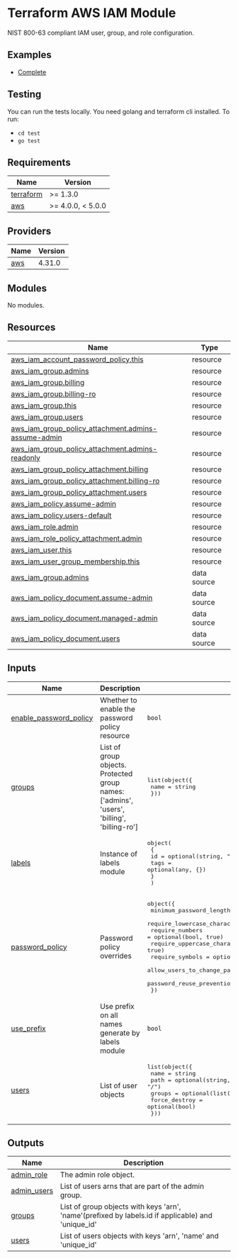 # Terraform AWS IAM Module

NIST 800-63 compliant IAM user, group, and role configuration.

## Examples

- [Complete](https://github.com/skyfjell/terraform-aws-iam/tree/main/examples/complete)

## Testing

You can run the tests locally. You need golang and terraform cli installed. To run:

- `cd test`
- `go test`

<!-- prettier-ignore-start -->
<!-- BEGIN_TF_DOCS -->
## Requirements

| Name | Version |
|------|---------|
| <a name="requirement_terraform"></a> [terraform](#requirement\_terraform) | >= 1.3.0 |
| <a name="requirement_aws"></a> [aws](#requirement\_aws) | >= 4.0.0, < 5.0.0 |

## Providers

| Name | Version |
|------|---------|
| <a name="provider_aws"></a> [aws](#provider\_aws) | 4.31.0 |

## Modules

No modules.

## Resources

| Name | Type |
|------|------|
| [aws_iam_account_password_policy.this](https://registry.terraform.io/providers/hashicorp/aws/latest/docs/resources/iam_account_password_policy) | resource |
| [aws_iam_group.admins](https://registry.terraform.io/providers/hashicorp/aws/latest/docs/resources/iam_group) | resource |
| [aws_iam_group.billing](https://registry.terraform.io/providers/hashicorp/aws/latest/docs/resources/iam_group) | resource |
| [aws_iam_group.billing-ro](https://registry.terraform.io/providers/hashicorp/aws/latest/docs/resources/iam_group) | resource |
| [aws_iam_group.this](https://registry.terraform.io/providers/hashicorp/aws/latest/docs/resources/iam_group) | resource |
| [aws_iam_group.users](https://registry.terraform.io/providers/hashicorp/aws/latest/docs/resources/iam_group) | resource |
| [aws_iam_group_policy_attachment.admins-assume-admin](https://registry.terraform.io/providers/hashicorp/aws/latest/docs/resources/iam_group_policy_attachment) | resource |
| [aws_iam_group_policy_attachment.admins-readonly](https://registry.terraform.io/providers/hashicorp/aws/latest/docs/resources/iam_group_policy_attachment) | resource |
| [aws_iam_group_policy_attachment.billing](https://registry.terraform.io/providers/hashicorp/aws/latest/docs/resources/iam_group_policy_attachment) | resource |
| [aws_iam_group_policy_attachment.billing-ro](https://registry.terraform.io/providers/hashicorp/aws/latest/docs/resources/iam_group_policy_attachment) | resource |
| [aws_iam_group_policy_attachment.users](https://registry.terraform.io/providers/hashicorp/aws/latest/docs/resources/iam_group_policy_attachment) | resource |
| [aws_iam_policy.assume-admin](https://registry.terraform.io/providers/hashicorp/aws/latest/docs/resources/iam_policy) | resource |
| [aws_iam_policy.users-default](https://registry.terraform.io/providers/hashicorp/aws/latest/docs/resources/iam_policy) | resource |
| [aws_iam_role.admin](https://registry.terraform.io/providers/hashicorp/aws/latest/docs/resources/iam_role) | resource |
| [aws_iam_role_policy_attachment.admin](https://registry.terraform.io/providers/hashicorp/aws/latest/docs/resources/iam_role_policy_attachment) | resource |
| [aws_iam_user.this](https://registry.terraform.io/providers/hashicorp/aws/latest/docs/resources/iam_user) | resource |
| [aws_iam_user_group_membership.this](https://registry.terraform.io/providers/hashicorp/aws/latest/docs/resources/iam_user_group_membership) | resource |
| [aws_iam_group.admins](https://registry.terraform.io/providers/hashicorp/aws/latest/docs/data-sources/iam_group) | data source |
| [aws_iam_policy_document.assume-admin](https://registry.terraform.io/providers/hashicorp/aws/latest/docs/data-sources/iam_policy_document) | data source |
| [aws_iam_policy_document.managed-admin](https://registry.terraform.io/providers/hashicorp/aws/latest/docs/data-sources/iam_policy_document) | data source |
| [aws_iam_policy_document.users](https://registry.terraform.io/providers/hashicorp/aws/latest/docs/data-sources/iam_policy_document) | data source |

## Inputs

| Name | Description | Type | Default | Required |
|------|-------------|------|---------|:--------:|
| <a name="input_enable_password_policy"></a> [enable\_password\_policy](#input\_enable\_password\_policy) | Whether to enable the password policy resource | `bool` | `true` | no |
| <a name="input_groups"></a> [groups](#input\_groups) | List of group objects. Protected group names: ['admins', 'users', 'billing', 'billing-ro'] | <pre>list(object({<br>    name = string<br>  }))</pre> | `[]` | no |
| <a name="input_labels"></a> [labels](#input\_labels) | Instance of labels module | <pre>object(<br>    {<br>      id   = optional(string, "")<br>      tags = optional(any, {})<br>    }<br>  )</pre> | `{}` | no |
| <a name="input_password_policy"></a> [password\_policy](#input\_password\_policy) | Password policy overrides | <pre>object({<br>    minimum_password_length        = optional(number, 14)<br>    require_lowercase_characters   = optional(bool, true)<br>    require_numbers                = optional(bool, true)<br>    require_uppercase_characters   = optional(bool, true)<br>    require_symbols                = optional(bool, true)<br>    allow_users_to_change_password = optional(bool, true)<br>    password_reuse_prevention      = optional(number, 24)<br>  })</pre> | `{}` | no |
| <a name="input_use_prefix"></a> [use\_prefix](#input\_use\_prefix) | Use prefix on all names generate by labels module | `bool` | `true` | no |
| <a name="input_users"></a> [users](#input\_users) | List of user objects | <pre>list(object({<br>    name          = string<br>    path          = optional(string, "/")<br>    groups        = optional(list(string))<br>    force_destroy = optional(bool)<br>  }))</pre> | `[]` | no |

## Outputs

| Name | Description |
|------|-------------|
| <a name="output_admin_role"></a> [admin\_role](#output\_admin\_role) | The admin role object. |
| <a name="output_admin_users"></a> [admin\_users](#output\_admin\_users) | List of users arns that are part of the admin group. |
| <a name="output_groups"></a> [groups](#output\_groups) | List of group objects with keys 'arn', 'name'(prefixed by labels.id if applicable) and 'unique\_id' |
| <a name="output_users"></a> [users](#output\_users) | List of users objects with keys 'arn', 'name' and 'unique\_id' |
<!-- END_TF_DOCS -->
<!-- prettier-ignore-end -->
